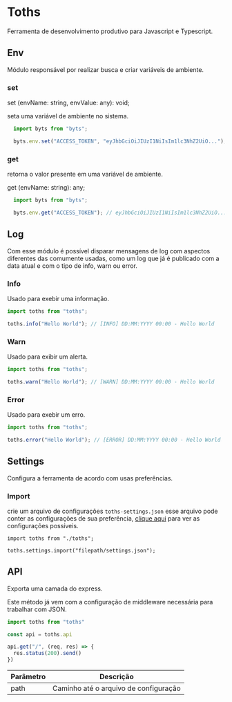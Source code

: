 # Toths

Ferramenta de desenvolvimento produtivo para Javascript e Typescript.

## Env 

Módulo responsável por realizar busca e criar variáveis de ambiente.

### set

set (envName: string, envValue: any): void;

seta uma variável de ambiente no sistema.


```ts
  import byts from "byts";

  byts.env.set("ACCESS_TOKEN", "eyJhbGciOiJIUzI1NiIsIm1lc3NhZ2UiO...");
```

### get

retorna o valor presente em uma variável de ambiente.

get (envName: string): any;

```ts
  import byts from "byts";

  byts.env.get("ACCESS_TOKEN"); // eyJhbGciOiJIUzI1NiIsIm1lc3NhZ2UiO...
```

## Log

Com esse módulo é possível disparar mensagens de log com aspectos diferentes das comumente usadas, como um log que já é publicado com a data atual e com o tipo de info, warn ou error.

### Info

Usado para exebir uma informação.

```ts
import toths from "toths";

toths.info("Hello World"); // [INFO] DD:MM:YYYY 00:00 - Hello World
```

### Warn

Usado para exibir um alerta.

```ts
import toths from "toths";

toths.warn("Hello World"); // [WARN] DD:MM:YYYY 00:00 - Hello World
```

### Error

Usado para exebir um erro.

```ts
import toths from "toths";

toths.error("Hello World"); // [ERROR] DD:MM:YYYY 00:00 - Hello World
```

## Settings

Configura a ferramenta de acordo com usas preferências.

### Import

crie um arquivo de configurações ``` toths-settings.json ``` esse arquivo pode conter as configurações de sua preferência, <a href="#Settings.JSON">clique aqui</a> para ver as configurações possíveis.

<table>
  <thead>
    <tr>
      <th>Parâmetro</th>
      <th>Descrição</th>
    </tr>
  </thead>
  <tbody>
    <tr>
        <td>path</td>
        <td>Caminho até o arquivo de configuração</td>
      </tr>
  </tbody>
</trable>

```
import toths from "./toths";

toths.settings.import("filepath/settings.json");

```

## API

Exporta uma camada do express.

Este método já vem com a configuração de middleware necessária para trabalhar com JSON.

```ts
import toths from "toths"

const api = toths.api

api.get("/", (req, res) => {
  res.status(200).send()
})
```